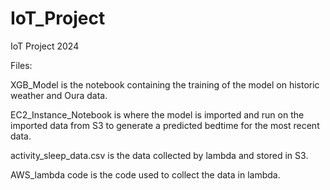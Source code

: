 # IoT_Project
IoT Project 2024


Files:

XGB_Model is the notebook containing the training of the model on historic weather and Oura data.

EC2_Instance_Notebook is where the model is imported and run on the imported data from S3 to generate a predicted bedtime for the most recent data.

activity_sleep_data.csv is the data collected by lambda and stored in S3.

AWS_lambda code is the code used to collect the data in lambda.
